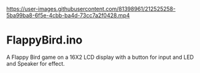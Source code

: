 https://user-images.githubusercontent.com/81398961/212525258-5ba99ba8-6f5e-4cbb-ba4d-73cc7a2f0428.mp4

# FlappyBird.ino
A Flappy Bird game on a 16X2 LCD display with a button for input and LED and Speaker for effect.




